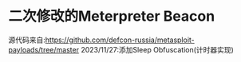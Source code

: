 # 二次修改的Meterpreter Beacon
源代码来自:https://github.com/defcon-russia/metasploit-payloads/tree/master
2023/11/27:添加Sleep Obfuscation(计时器实现)
